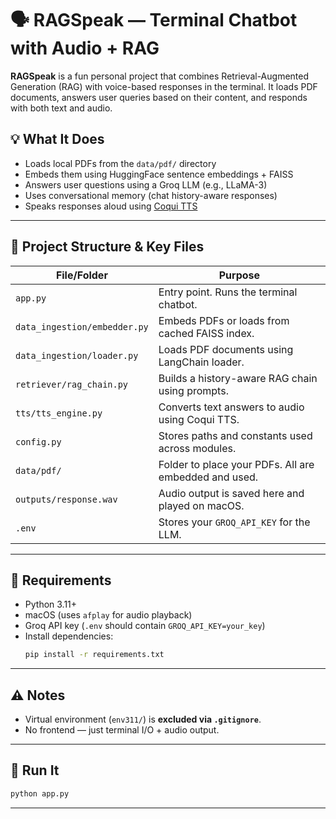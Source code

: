 # 🗣️ RAGSpeak — Terminal Chatbot with Audio + RAG

**RAGSpeak** is a fun personal project that combines Retrieval-Augmented Generation (RAG) with voice-based responses in the terminal. It loads PDF documents, answers user queries based on their content, and responds with both text and audio.

## 💡 What It Does

- Loads local PDFs from the `data/pdf/` directory
- Embeds them using HuggingFace sentence embeddings + FAISS
- Answers user questions using a Groq LLM (e.g., LLaMA-3)
- Uses conversational memory (chat history-aware responses)
- Speaks responses aloud using [Coqui TTS](https://github.com/coqui-ai/TTS)

---

## 📁 Project Structure & Key Files

| File/Folder                    | Purpose |
|-------------------------------|---------|
| `app.py`                      | Entry point. Runs the terminal chatbot. |
| `data_ingestion/embedder.py` | Embeds PDFs or loads from cached FAISS index. |
| `data_ingestion/loader.py`   | Loads PDF documents using LangChain loader. |
| `retriever/rag_chain.py`     | Builds a history-aware RAG chain using prompts. |
| `tts/tts_engine.py`          | Converts text answers to audio using Coqui TTS. |
| `config.py`                  | Stores paths and constants used across modules. |
| `data/pdf/`                  | Folder to place your PDFs. All are embedded and used. |
| `outputs/response.wav`       | Audio output is saved here and played on macOS. |
| `.env`                       | Stores your `GROQ_API_KEY` for the LLM. |

---

## 🔧 Requirements

- Python 3.11+
- macOS (uses `afplay` for audio playback)
- Groq API key (`.env` should contain `GROQ_API_KEY=your_key`)
- Install dependencies:
  ```bash
  pip install -r requirements.txt
    ```

---

## ⚠️ Notes
* Virtual environment (`env311/`) is **excluded via `.gitignore`**.
* No frontend — just terminal I/O + audio output.

---

## 🚀 Run It

```bash
python app.py
```

---
